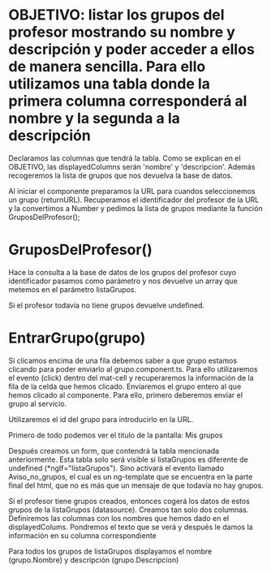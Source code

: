 # OBJETIVO: listar los grupos del profesor mostrando su nombre y descripción y poder acceder a ellos de manera sencilla. Para ello utilizamos una tabla donde la primera columna corresponderá al nombre y la segunda a la descripción


<!-- mis-grupos.component.ts -->

Declaramos las columnas que tendrá la tabla. Como se explican en el OBJETIVO, las displayedColumns serán 'nombre' y 'descripcion'. Además recogeremos la lista de grupos que nos devuelva la base de datos.

Al iniciar el componente preparamos la URL para cuandos seleccionemos un grupo (returnURL). Recuperamos el identificador del profesor de la URL y la convertimos a Number y pedimos la lista de grupos mediante la función GruposDelProfesor();

# GruposDelProfesor()

Hace la consulta a la base de datos de los grupos del profesor cuyo identificador pasamos como parámetro y nos devuelve un array que metemos en el parámetro listaGrupos.

Si el profesor todavía no tiene grupos devuelve undefined.

# EntrarGrupo(grupo)

Si clicamos encima de una fila debemos saber a que grupo estamos clicando para poder enviarlo al grupo.component.ts. Para ello utilizaremos el evento (click) dentro del mat-cell y recuperaremos la información de la fila de la celda que hemos clicado. Enviaremos el grupo entero al que hemos clicado al componente. Para ello, primero deberemos enviar el grupo al servicio.

Utilizaremos el id del grupo para introducirlo en la URL. 

<!-- mis-grupos.component.html -->

Primero de todo podemos ver el titulo de la pantalla: Mis grupos

Después creamos un form, que contendrá la tabla mencionada anteriormente. Esta tabla solo será visible si listaGrupos es diferente de undefined (*ngIf="listaGrupos"). Sino activará el evento llamado Aviso_no_grupos, el cual es un ng-template que se encuentra en la parte final del html, que no es más que un mensaje de que todavía no hay grupos.

Si el profesor tiene grupos creados, entonces cogerá los datos de estos grupos de la listaGrupos (datasource). Creamos tan solo dos columnas. Definiremos las columnas con los nombres que hemos dado en el displayedColums. Pondremos el texto que se verá y después le damos la información en su columna correspondiente

Para todos los grupos de listaGrupos displayamos el nombre (grupo.Nombre) y descripción (grupo.Descripcion)
